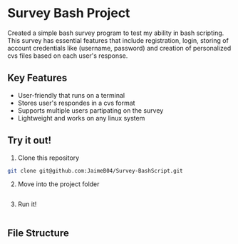 # Survey Bash Project

Created a simple bash survey program to test my ability in bash scripting. This survey has essential
features that include registration, login, storing of account credentials like (username, password)
and creation of personalized cvs files based on each user's response.

## Key Features
- User-friendly that runs on a terminal
- Stores user's respondes in a cvs format
- Supports multiple users partipating on the survey
- Lightweight and works on any linux system

## Try it out!
1. Clone this repository
```bash 
git clone git@github.com:JaimeB04/Survey-BashScript.git
```

2. Move into the project folder
```bash chmod +x survey_app.sh
```

3. Run it!
```bash ./survey_app.sh
```

## File Structure


